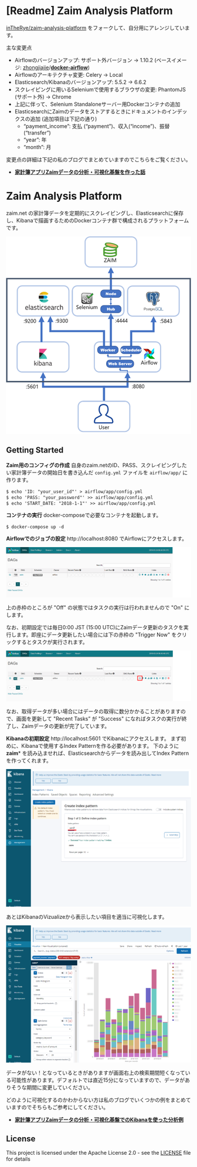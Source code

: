 # [Readme] Zaim Analysis Platform
 [inTheRye/zaim-analysis-platform](https://github.com/inTheRye/zaim-analysis-platform) をフォークして、自分用にアレンジしています。
 
 主な変更点

- Airflowのバージョンアップ: サポート外バージョン → 1.10.2 (ベースイメージ: [zhongjiajie](https://github.com/zhongjiajie)/[**docker-airflow**](https://github.com/zhongjiajie/docker-airflow))
- Airflowのアーキテクチャ変更: Celery → Local
- Elasticsearch/Kibanaのバージョンアップ: 5.5.2 → 6.6.2
- スクレイピングに用いるSeleniumで使用するブラウザの変更: PhantomJS (サポート外) → Chrome
- 上記に伴って、Selenium Standaloneサーバー用Dockerコンテナの追加
- ElasticsearchにZaimのデータをストアするときにドキュメントのインデックスの追加 (追加項目は下記の通り)
  - “payment_income”: 支払 (“payment”)、収入(“income”)、振替(“transfer”)
  - “year”: 年
  - “month”: 月

変更点の詳細は下記の私のブログでまとめていますのでこちらをご覧ください。

- [**家計簿アプリZaimデータの分析・可視化基盤を作った話**](http://hassiweb-programming.blogspot.com/2019/03/zaim-analysis-platform.html)

 

# Zaim Analysis Platform

zaim.net の家計簿データを定期的にスクレイピングし、Elasticsearchに保存し、Kibanaで描画するためのDockerコンテナ群で構成されるプラットフォームです。

![System Architecture](images/system_architecture.png)

## Getting Started

**Zaim用のコンフィグの作成**
自身のzaim.netのID、PASS、スクレイピングしたい家計簿データの開始日を書き込んだ `config.yml` ファイルを `airflow/app/` に作ります。

    $ echo 'ID: "your_user_id"' > airflow/app/config.yml
    $ echo 'PASS: "your_password"' >> airflow/app/config.yml
    $ echo 'START_DATE: "2018-1-1"' >> airflow/app/config.yml

**コンテナの実行**
docker-composeで必要なコンテナを起動します。

    $ docker-compose up -d

**Airflowでのジョブの設定**
http://localhost:8080 でAirflowにアクセスします。

![Airflow Image](images/airflow_image.png)


上の赤枠のところが "Off" の状態ではタスクの実行は行われませんので "On" にします。

なお、初期設定では毎日0:00 JST (15:00 UTC)にZaimデータ更新のタスクを実行します。即座にデータ更新したい場合には下の赤枠の "Trigger Now" をクリックするとタスクが実行されます。

![Airflow Trigger Now](images/airflow_trigger.png)

なお、取得データが多い場合にはデータの取得に数分かかることがありますので、画面を更新して "Recent Tasks” が "Success" になればタスクの実行が終了し、Zaimデータの更新が完了しています。

**Kibanaの初期設定**
http://localhost:5601 でKibanaにアクセスします。
まず初めに、Kibanaで使用するIndex Patternを作る必要があります。
下のように **zaim*** を読み込ませれば、Elasticsearchからデータを読み出してIndex Patternを作ってくれます。

![Kibana creating index pattern](images/kibana_index_pattern.png)

あとはKibanaのVizualizeから表示したい項目を適当に可視化します。

![system_config](images/kibana_image.png)


データがない！となっているときがありますが画面右上の検索期間短くなっている可能性があります。デフォルトでは直近15分になっていますので、データがありそうな期間に変更していください。

どのように可視化するのかわからない方は私のブログでいくつかの例をまとめていますのでそちらもご参考にしてください。

- [**家計簿アプリZaimデータの分析・可視化基盤でのKibanaを使った分析例**](https://hassiweb-programming.blogspot.com/2019/03/zaim-kibana-examples.html)

## License

This project is licensed under the Apache License 2.0 - see the [LICENSE](#) file for details

